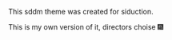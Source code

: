 This sddm theme was created for siduction.

This is my own version of it, directors choise :fireworks:

